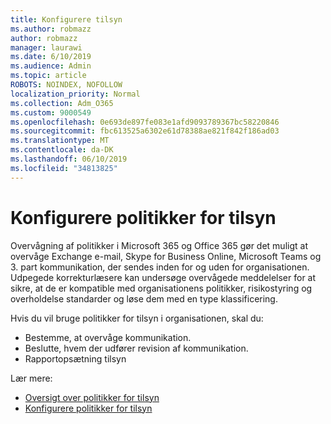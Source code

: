 ```yaml
---
title: Konfigurere tilsyn
ms.author: robmazz
author: robmazz
manager: laurawi
ms.date: 6/10/2019
ms.audience: Admin
ms.topic: article
ROBOTS: NOINDEX, NOFOLLOW
localization_priority: Normal
ms.collection: Adm_O365
ms.custom: 9000549
ms.openlocfilehash: 0e693de897fe083e1afd9093789367bc58220846
ms.sourcegitcommit: fbc613525a6302e61d78388ae821f842f186ad03
ms.translationtype: MT
ms.contentlocale: da-DK
ms.lasthandoff: 06/10/2019
ms.locfileid: "34813825"
---
```

# <a name="configure-supervision-policies"></a>Konfigurere politikker for tilsyn

Overvågning af politikker i Microsoft 365 og Office 365 gør det muligt at overvåge Exchange e-mail, Skype for Business Online, Microsoft Teams og 3. part kommunikation, der sendes inden for og uden for organisationen. Udpegede korrekturlæsere kan undersøge overvågede meddelelser for at sikre, at de er kompatible med organisationens politikker, risikostyring og overholdelse standarder og løse dem med en type klassificering.

Hvis du vil bruge politikker for tilsyn i organisationen, skal du:

- Bestemme, at overvåge kommunikation.
- Beslutte, hvem der udfører revision af kommunikation.
- Rapportopsætning tilsyn

Lær mere:

- [Oversigt over politikker for tilsyn](https://docs.microsoft.com/office365/securitycompliance/supervision-policies)
- [Konfigurere politikker for tilsyn](https://docs.microsoft.com/office365/securitycompliance/configure-supervision-policies)
